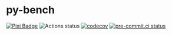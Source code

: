 # py-bench

[![Pixi Badge](https://img.shields.io/endpoint?url=https://raw.githubusercontent.com/prefix-dev/pixi/main/assets/badge/v0.json)](https://pixi.sh)
![Actions status](https://github.com/Glatzel/py-bench/actions/workflows/ci.yml/badge.svg?branch=main)
[![codecov](https://codecov.io/gh/Glatzel/py-bench/graph/badge.svg?token=B506P0V1BJ)](https://codecov.io/gh/Glatzel/py-bench)
[![pre-commit.ci status](https://results.pre-commit.ci/badge/github/Glatzel/py-bench/main.svg)](https://results.pre-commit.ci/latest/github/Glatzel/py-bench/main)
